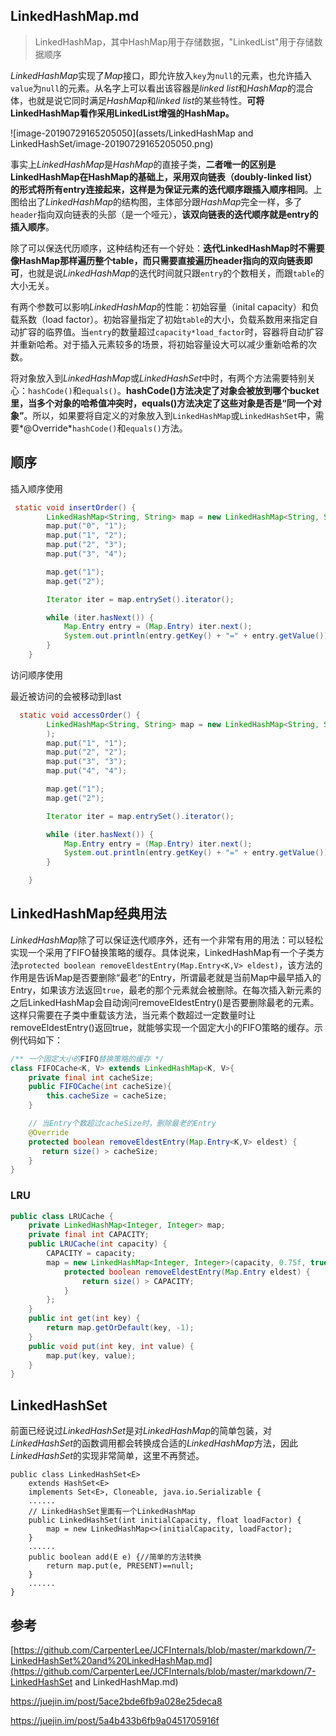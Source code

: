 ## LinkedHashMap.md

> LinkedHashMap，其中HashMap用于存储数据，"LinkedList"用于存储数据顺序

*LinkedHashMap*实现了*Map*接口，即允许放入`key`为`null`的元素，也允许插入`value`为`null`的元素。从名字上可以看出该容器是*linked list*和*HashMap*的混合体，也就是说它同时满足*HashMap*和*linked list*的某些特性。**可将LinkedHashMap看作采用LinkedList增强的HashMap。**

![image-20190729165205050](assets/LinkedHashMap and LinkedHashSet/image-20190729165205050.png)

事实上*LinkedHashMap*是*HashMap*的直接子类，**二者唯一的区别是LinkedHashMap在HashMap的基础上，采用双向链表（doubly-linked list）的形式将所有entry连接起来，这样是为保证元素的迭代顺序跟插入顺序相同**。上图给出了*LinkedHashMap*的结构图，主体部分跟*HashMap*完全一样，多了`header`指向双向链表的头部（是一个哑元），**该双向链表的迭代顺序就是entry的插入顺序**。

除了可以保迭代历顺序，这种结构还有一个好处：**迭代LinkedHashMap时不需要像HashMap那样遍历整个table，而只需要直接遍历header指向的双向链表即可**，也就是说*LinkedHashMap*的迭代时间就只跟`entry`的个数相关，而跟`table`的大小无关。

有两个参数可以影响*LinkedHashMap*的性能：初始容量（inital capacity）和负载系数（load factor）。初始容量指定了初始`table`的大小，负载系数用来指定自动扩容的临界值。当`entry`的数量超过`capacity*load_factor`时，容器将自动扩容并重新哈希。对于插入元素较多的场景，将初始容量设大可以减少重新哈希的次数。

将对象放入到*LinkedHashMap*或*LinkedHashSet*中时，有两个方法需要特别关心：`hashCode()`和`equals()`。**hashCode()方法决定了对象会被放到哪个bucket里，当多个对象的哈希值冲突时，equals()方法决定了这些对象是否是“同一个对象”**。所以，如果要将自定义的对象放入到`LinkedHashMap`或`LinkedHashSet`中，需要*@Override*`hashCode()`和`equals()`方法。



## 顺序

插入顺序使用

```java
 static void insertOrder() {
        LinkedHashMap<String, String> map = new LinkedHashMap<String, String>(16, 0.75f);
        map.put("0", "1");
        map.put("1", "2");
        map.put("2", "3");
        map.put("3", "4");

        map.get("1");
        map.get("2");

        Iterator iter = map.entrySet().iterator();

        while (iter.hasNext()) {
            Map.Entry entry = (Map.Entry) iter.next();
            System.out.println(entry.getKey() + "=" + entry.getValue());
        }
    }
```



访问顺序使用

最近被访问的会被移动到last

```java
  static void accessOrder() {
        LinkedHashMap<String, String> map = new LinkedHashMap<String, String>(16, 0.75f,true
        );
        map.put("1", "1");
        map.put("2", "2");
        map.put("3", "3");
        map.put("4", "4");

        map.get("1");
        map.get("2");

        Iterator iter = map.entrySet().iterator();

        while (iter.hasNext()) {
            Map.Entry entry = (Map.Entry) iter.next();
            System.out.println(entry.getKey() + "=" + entry.getValue());
        }

    }
```





## LinkedHashMap经典用法

*LinkedHashMap*除了可以保证迭代顺序外，还有一个非常有用的用法：可以轻松实现一个采用了FIFO替换策略的缓存。具体说来，LinkedHashMap有一个子类方法`protected boolean removeEldestEntry(Map.Entry<K,V> eldest)`，该方法的作用是告诉Map是否要删除“最老”的Entry，所谓最老就是当前Map中最早插入的Entry，如果该方法返回`true`，最老的那个元素就会被删除。在每次插入新元素的之后LinkedHashMap会自动询问removeEldestEntry()是否要删除最老的元素。这样只需要在子类中重载该方法，当元素个数超过一定数量时让removeEldestEntry()返回true，就能够实现一个固定大小的FIFO策略的缓存。示例代码如下：

```java
/** 一个固定大小的FIFO替换策略的缓存 */
class FIFOCache<K, V> extends LinkedHashMap<K, V>{
    private final int cacheSize;
    public FIFOCache(int cacheSize){
        this.cacheSize = cacheSize;
    }

    // 当Entry个数超过cacheSize时，删除最老的Entry
    @Override
    protected boolean removeEldestEntry(Map.Entry<K,V> eldest) {
       return size() > cacheSize;
    }
}
```

### LRU

```java
public class LRUCache {
    private LinkedHashMap<Integer, Integer> map;
    private final int CAPACITY;
    public LRUCache(int capacity) {
        CAPACITY = capacity;
        map = new LinkedHashMap<Integer, Integer>(capacity, 0.75f, true){
            protected boolean removeEldestEntry(Map.Entry eldest) {
                return size() > CAPACITY;
            }
        };
    }
    public int get(int key) {
        return map.getOrDefault(key, -1);
    }
    public void put(int key, int value) {
        map.put(key, value);
    }
}
```





## LinkedHashSet

前面已经说过*LinkedHashSet*是对*LinkedHashMap*的简单包装，对*LinkedHashSet*的函数调用都会转换成合适的*LinkedHashMap*方法，因此*LinkedHashSet*的实现非常简单，这里不再赘述。

```
public class LinkedHashSet<E>
    extends HashSet<E>
    implements Set<E>, Cloneable, java.io.Serializable {
    ......
    // LinkedHashSet里面有一个LinkedHashMap
    public LinkedHashSet(int initialCapacity, float loadFactor) {
        map = new LinkedHashMap<>(initialCapacity, loadFactor);
    }
	......
    public boolean add(E e) {//简单的方法转换
        return map.put(e, PRESENT)==null;
    }
    ......
}
```





## 参考

[https://github.com/CarpenterLee/JCFInternals/blob/master/markdown/7-LinkedHashSet%20and%20LinkedHashMap.md](https://github.com/CarpenterLee/JCFInternals/blob/master/markdown/7-LinkedHashSet and LinkedHashMap.md)





















https://juejin.im/post/5ace2bde6fb9a028e25deca8

https://juejin.im/post/5a4b433b6fb9a0451705916f